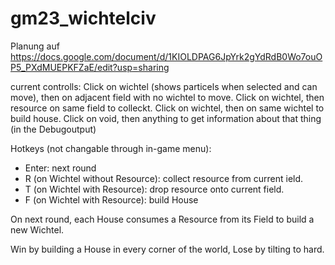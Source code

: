 # gm23_wichtelciv

Planung auf
https://docs.google.com/document/d/1KIOLDPAG6JpYrk2gYdRdB0Wo7ouOP5_PXdMUEPKFZaE/edit?usp=sharing

current controlls:
Click on wichtel (shows particels when selected and can move), then on adjacent field with no wichtel to move.
Click on wichtel, then resource on same field to colleckt.
Click on wichtel, then on same wichtel to build house.
Click on void, then anything to get information about that thing (in the Debugoutput)

Hotkeys (not changable through in-game menu):
  - Enter: next round
  - R (on Wichtel without Resource): collect resource from current ield.
  - T (on Wichtel with Resource): drop resource onto current field.
  - F (on Wichtel with Resource): build House

On next round, each House consumes a Resource from its Field to build a new Wichtel.

Win by building a House in every corner of the world, Lose by tilting to hard.
